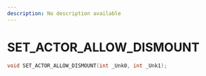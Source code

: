 ```yaml
---
description: No description available 
---
```


# SET_ACTOR_ALLOW_DISMOUNT

```cpp
void SET_ACTOR_ALLOW_DISMOUNT(int _Unk0, int _Unk1);
```